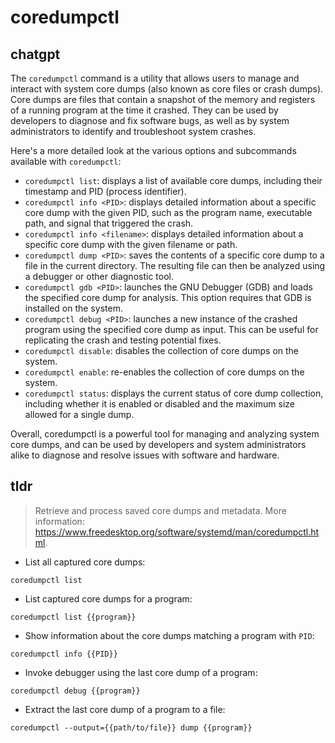 # coredumpctl 
## chatgpt 
The `coredumpctl` command is a utility that allows users to manage and interact with system core dumps (also known as core files or crash dumps). Core dumps are files that contain a snapshot of the memory and registers of a running program at the time it crashed. They can be used by developers to diagnose and fix software bugs, as well as by system administrators to identify and troubleshoot system crashes.

Here's a more detailed look at the various options and subcommands available with `coredumpctl`:

- `coredumpctl list`: displays a list of available core dumps, including their timestamp and PID (process identifier).
- `coredumpctl info <PID>`: displays detailed information about a specific core dump with the given PID, such as the program name, executable path, and signal that triggered the crash.
- `coredumpctl info <filename>`: displays detailed information about a specific core dump with the given filename or path.
- `coredumpctl dump <PID>`: saves the contents of a specific core dump to a file in the current directory. The resulting file can then be analyzed using a debugger or other diagnostic tool.
- `coredumpctl gdb <PID>`: launches the GNU Debugger (GDB) and loads the specified core dump for analysis. This option requires that GDB is installed on the system.
- `coredumpctl debug <PID>`: launches a new instance of the crashed program using the specified core dump as input. This can be useful for replicating the crash and testing potential fixes.
- `coredumpctl disable`: disables the collection of core dumps on the system.
- `coredumpctl enable`: re-enables the collection of core dumps on the system.
- `coredumpctl status`: displays the current status of core dump collection, including whether it is enabled or disabled and the maximum size allowed for a single dump.

Overall, coredumpctl is a powerful tool for managing and analyzing system core dumps, and can be used by developers and system administrators alike to diagnose and resolve issues with software and hardware. 

## tldr 
 
> Retrieve and process saved core dumps and metadata.
> More information: <https://www.freedesktop.org/software/systemd/man/coredumpctl.html>.

- List all captured core dumps:

`coredumpctl list`

- List captured core dumps for a program:

`coredumpctl list {{program}}`

- Show information about the core dumps matching a program with `PID`:

`coredumpctl info {{PID}}`

- Invoke debugger using the last core dump of a program:

`coredumpctl debug {{program}}`

- Extract the last core dump of a program to a file:

`coredumpctl --output={{path/to/file}} dump {{program}}`
